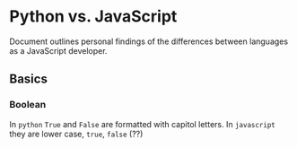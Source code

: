 # Python vs. JavaScript

Document outlines personal findings of the differences between languages as a JavaScript developer.

## Basics

### Boolean

In `python` `True` and `False` are formatted with capitol letters.
In `javascript` they are lower case, `true`, `false` (??)